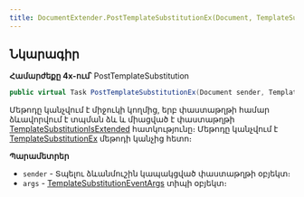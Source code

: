 ```yaml
---
title: DocumentExtender.PostTemplateSubstitutionEx(Document, TemplateSubstitutionEventArgs&lt;TemplateSubstitution&gt;) մեթոդ
---
```


## Նկարագիր

**Համարժեքը 4x-ում՝** PostTemplateSubstitution

```c#
public virtual Task PostTemplateSubstitutionEx(Document sender, TemplateSubstitutionEventArgs<TemplateSubstitution> args)
```

Մեթոդը կանչվում է միջուկի կողմից, երբ փաստաթղթի համար ձևավորվում է տպման ձև և միացված է փաստաթղթի [TemplateSubstitutionIsExtended](../../../server_api/definitions/document/TemplateSubstitutionIsExtended.md) հատկությունը։ Մեթոդը կանչվում է [TemplateSubstitutionEx](../../../server_api/definitions/document/TemplateSubstitutionEx.md) մեթոդի կանչից հետո։

**Պարամետրեր**

* `sender` - Տպելու ձևանմուշին կապակցված փաստաթղթի օբյեկտ։
* `args` - [TemplateSubstitutionEventArgs](../../types/args/TemplateSubstitutionEventArgs.md) տիպի օբյեկտ։